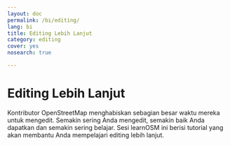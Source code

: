 ```yaml
---
layout: doc
permalink: /bi/editing/
lang: bi
title: Editing Lebih Lanjut
category: editing
cover: yes
nosearch: true

---
```


Editing Lebih Lanjut
====================

Kontributor OpenStreetMap menghabiskan sebagian besar waktu mereka untuk mengedit.
Semakin sering Anda mengedit, semakin baik Anda dapatkan dan semakin sering belajar.
Sesi learnOSM ini berisi tutorial yang akan membantu Anda mempelajari editing lebih
lanjut.
